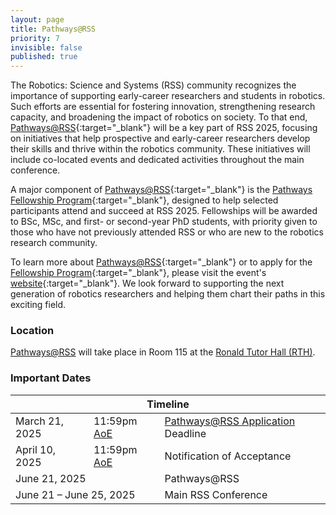 ```yaml
---
layout: page
title: Pathways@RSS
priority: 7
invisible: false
published: true
---
```


The Robotics: Science and Systems (RSS) community recognizes the importance of supporting early-career researchers and students in robotics. Such efforts are essential for fostering innovation, strengthening research capacity, and broadening the impact of robotics on society. To that end, [Pathways@RSS](https://sites.google.com/lehigh.edu/pathways-rss2025/home){:target="_blank"} will be a key part of RSS 2025, focusing on initiatives that help prospective and early-career researchers develop their skills and thrive within the robotics community. These initiatives will include co-located events and dedicated activities throughout the main conference.

A major component of [Pathways@RSS](https://sites.google.com/lehigh.edu/pathways-rss2025/home){:target="_blank"} is the [Pathways Fellowship Program](https://sites.google.com/lehigh.edu/pathways-rss2025/home?authuser=0#h.9k5jcvbajbml){:target="_blank"}, designed to help selected participants attend and succeed at RSS 2025. Fellowships will be awarded to BSc, MSc, and first- or second-year PhD students, with priority given to those who have not previously attended RSS or who are new to the robotics research community.

To learn more about [Pathways@RSS](https://sites.google.com/lehigh.edu/pathways-rss2025/home){:target="_blank"} or to apply for the [Fellowship Program](https://sites.google.com/lehigh.edu/pathways-rss2025/home?authuser=0#h.9k5jcvbajbml){:target="_blank"}, please visit the event's [website](https://sites.google.com/lehigh.edu/pathways-rss2025/home){:target="_blank"}. We look forward to supporting the next generation of robotics researchers and helping them chart their paths in this exciting field.

### Location

<a href="{{ site.baseurl }}/program/pathways/">Pathways@RSS</a>  will take place in Room 115 at the <a href="https://maps.app.goo.gl/ceZrio6J48qrKjR2A">Ronald Tutor Hall (RTH)</a>.

<!--
For instructions and directions at the venue, please check out the [venue page]({{ site.baseurl }}/attending/atvenue/).-->

### Important Dates
<table class="table">
    <thead>
      <tr>
        <th colspan="3">Timeline</th>
      </tr>
    </thead>
    <tbody>
      <tr>
        <td>March 21, 2025</td>
        <td>11:59pm <a href="https://time.is/Anywhere_on_Earth">AoE</a></td>
        <td><a href="https://sites.google.com/lehigh.edu/pathways-rss2025/apply" target="_blank">Pathways@RSS Application</a> Deadline</td>
      </tr>
      <tr>
        <!-- <td colspan="2">April 10, 2025</td> -->
        <td>April 10, 2025</td>
        <td>11:59pm <a href="https://time.is/Anywhere_on_Earth">AoE</a></td>
        <td>Notification of Acceptance</td>
      </tr>
      <tr>
        <td colspan="2">June 21, 2025</td>
        <td>Pathways@RSS</td>
      </tr>
       <tr>
        <td colspan="2">June 21 &ndash; June 25, 2025</td>
        <td>Main RSS Conference</td>
      </tr>
    </tbody>
</table>





